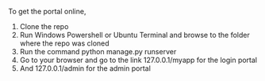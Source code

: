 To get the portal online,

1. Clone the repo
2. Run Windows Powershell or Ubuntu Terminal and browse to the folder where the repo was cloned
3. Run the command python manage.py runserver
4. Go to your browser and go to the link 127.0.0.1/myapp for the login portal 
5. And 127.0.0.1/admin for the admin portal
